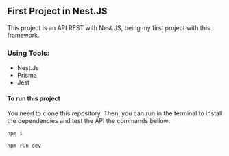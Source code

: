 ## First Project in Nest.JS

This project is an API REST with Nest.JS, being my first project with this framework.

### Using Tools:
  - Nest.Js
  - Prisma
  - Jest

#### To run this project 
You need to clone this repository. Then, you can run in the terminal to install the dependencies and test the API the commands bellow:
```bash
npm i
```
```bash
npm run dev
```
